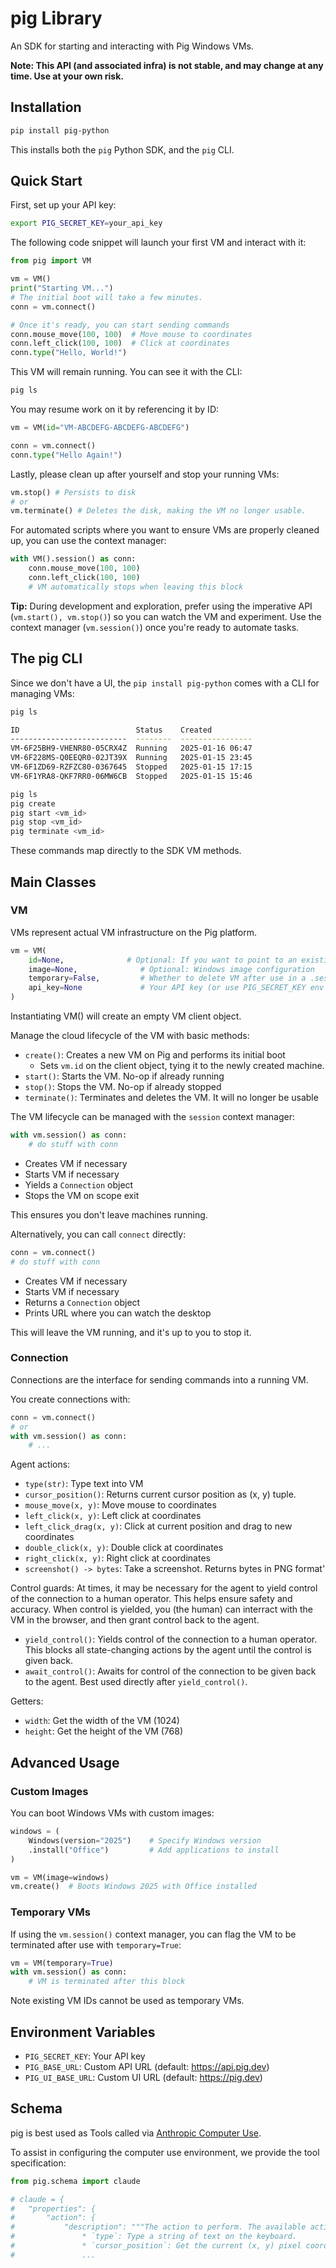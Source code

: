 # pig Library

An SDK for starting and interacting with Pig Windows VMs.

**Note: This API (and associated infra) is not stable, and may change at any time. Use at your own risk.**

## Installation

```bash
pip install pig-python
```

This installs both the `pig` Python SDK, and the `pig` CLI.

## Quick Start

First, set up your API key:

```bash
export PIG_SECRET_KEY=your_api_key
```

The following code snippet will launch your first VM and interact with it:

```python
from pig import VM

vm = VM()
print("Starting VM...")
# The initial boot will take a few minutes.
conn = vm.connect()

# Once it's ready, you can start sending commands
conn.mouse_move(100, 100)  # Move mouse to coordinates
conn.left_click(100, 100)  # Click at coordinates
conn.type("Hello, World!") 
```

This VM will remain running. You can see it with the CLI:
```bash
pig ls
```

You may resume work on it by referencing it by ID:
```python
vm = VM(id="VM-ABCDEFG-ABCDEFG-ABCDEFG")

conn = vm.connect()
conn.type("Hello Again!")
```

Lastly, please clean up after yourself and stop your running VMs:
```python
vm.stop() # Persists to disk
# or
vm.terminate() # Deletes the disk, making the VM no longer usable.
```

For automated scripts where you want to ensure VMs are properly cleaned up, you can use the context manager:

```python
with VM().session() as conn:
    conn.mouse_move(100, 100)
    conn.left_click(100, 100)
    # VM automatically stops when leaving this block
```

**Tip:** During development and exploration, prefer using the imperative API (`vm.start(), vm.stop()`) so you can watch the VM and experiment. Use the context manager (`vm.session()`) once you're ready to automate tasks.

## The pig CLI

Since we don't have a UI, the `pip install pig-python` comes with a CLI for managing VMs:

```bash
pig ls

ID                          Status    Created
--------------------------  --------  ----------------
VM-6F25BH9-VHENR80-05CRX4Z  Running   2025-01-16 06:47
VM-6F228MS-Q0EEQR0-02JT39X  Running   2025-01-15 23:45
VM-6F1ZD69-RZFZC80-0367645  Stopped   2025-01-15 17:15
VM-6F1YRA8-QKF7RR0-06MW6CB  Stopped   2025-01-15 15:46
```

```bash
pig ls
pig create
pig start <vm_id>
pig stop <vm_id>
pig terminate <vm_id>
```

These commands map directly to the SDK VM methods.

## Main Classes

### VM

VMs represent actual VM infrastructure on the Pig platform.

```python
vm = VM(
    id=None,              # Optional: If you want to point to an existing Pig VM
    image=None,              # Optional: Windows image configuration
    temporary=False,         # Whether to delete VM after use in a .session()
    api_key=None             # Your API key (or use PIG_SECRET_KEY env var)
)
```

Instantiating VM() will create an empty VM client object.

Manage the cloud lifecycle of the VM with basic methods:
- `create()`: Creates a new VM on Pig and performs its initial boot
  - Sets `vm.id` on the client object, tying it to the newly created machine.
- `start()`: Starts the VM. No-op if already running
- `stop()`: Stops the VM. No-op if already stopped
- `terminate()`: Terminates and deletes the VM. It will no longer be usable

The VM lifecycle can be managed with the `session` context manager:
```python
with vm.session() as conn:
    # do stuff with conn
```
- Creates VM if necessary
- Starts VM if necessary
- Yields a `Connection` object
- Stops the VM on scope exit

This ensures you don't leave machines running.

Alternatively, you can call `connect` directly:
```python
conn = vm.connect()
# do stuff with conn
```
- Creates VM if necessary
- Starts VM if necessary
- Returns a `Connection` object
- Prints URL where you can watch the desktop

This will leave the VM running, and it's up to you to stop it.

### Connection

Connections are the interface for sending commands into a running VM.

You create connections with:
```python
conn = vm.connect()
# or
with vm.session() as conn:
    # ...
```

Agent actions:
- `type(str)`: Type text into VM
- `cursor_position()`: Returns current cursor position as (x, y) tuple.
- `mouse_move(x, y)`: Move mouse to coordinates
- `left_click(x, y)`: Left click at coordinates
- `left_click_drag(x, y)`: Click at current position and drag to new coordinates
- `double_click(x, y)`: Double click at coordinates
- `right_click(x, y)`: Right click at coordinates
- `screenshot() -> bytes`: Take a screenshot. Returns bytes in PNG format'

Control guards:
At times, it may be necessary for the agent to yield control of the connection to a human operator. This helps ensure safety and accuracy.
When control is yielded, you (the human) can interract with the VM in the browser, and then grant control back to the agent.
- `yield_control()`: Yields control of the connection to a human operator. This blocks all state-changing actions by the agent until the control is given back.
- `await_control()`: Awaits for control of the connection to be given back to the agent. Best used directly after `yield_control()`.

Getters:
- `width`: Get the width of the VM (1024) 
- `height`: Get the height of the VM (768)


## Advanced Usage

### Custom Images

You can boot Windows VMs with custom images:

```python
windows = (
    Windows(version="2025")    # Specify Windows version
    .install("Office")         # Add applications to install
)

vm = VM(image=windows)
vm.create()  # Boots Windows 2025 with Office installed
```

### Temporary VMs

If using the `vm.session()` context manager, you can flag the VM to be terminated after use with `temporary=True`:

```python
vm = VM(temporary=True)
with vm.session() as conn:
    # VM is terminated after this block
```

Note existing VM IDs cannot be used as temporary VMs.

## Environment Variables

- `PIG_SECRET_KEY`: Your API key
- `PIG_BASE_URL`: Custom API URL (default: https://api.pig.dev)
- `PIG_UI_BASE_URL`: Custom UI URL (default: https://pig.dev)

## Schema

pig is best used as Tools called via [Anthropic Computer Use](https://docs.anthropic.com/en/docs/build-with-claude/computer-use).

To assist in configuring the computer use environment, we provide the tool specification:

```python
from pig.schema import claude

# claude = {
#   "properties": {
#       "action": {
#           "description": """The action to perform. The available actions are:
#               * `type`: Type a string of text on the keyboard.
#               * `cursor_position`: Get the current (x, y) pixel coordinate of the cursor on the screen.
#               ...
```